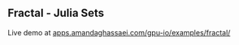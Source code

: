 ## Fractal - Julia Sets

Live demo at [apps.amandaghassaei.com/gpu-io/examples/fractal/](https://apps.amandaghassaei.com/gpu-io/examples/fractal/)

